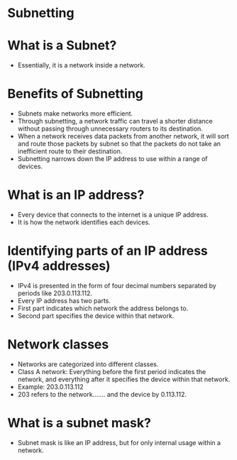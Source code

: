 # Subnetting

# What is a Subnet?
- Essentially, it is a network inside a network.



# Benefits of Subnetting
- Subnets make networks more efficient.
- Through subnetting, a network traffic can travel a shorter distance without passing through unnecessary routers to its destination.
- When a network receives data packets from another network, it will sort and route those packets by subnet so that the packets do not take an inefficient route to their destination.
- Subnetting narrows down the IP address to use within a range of devices.

# What is an IP address?
- Every device that connects to the internet is a unique IP address. 
- It is how the network identifies each devices.

# Identifying parts of an IP address (IPv4 addresses)
- IPv4 is presented in the form of four decimal numbers separated by periods like 203.0.113.112.
- Every IP address has two parts.
- First part indicates which network the address belongs to.
- Second part specifies the device within that network.

# Network classes
- Networks are categorized into different classes.
- Class A network: Everything before the first period indicates the network, and everything after it specifies the device within that network.
- Example: 203.0.113.112
- 203 refers to the network....... and the device by 0.113.112.

# What is a subnet mask?
- Subnet mask is like an IP address, but for only internal usage within a network.
